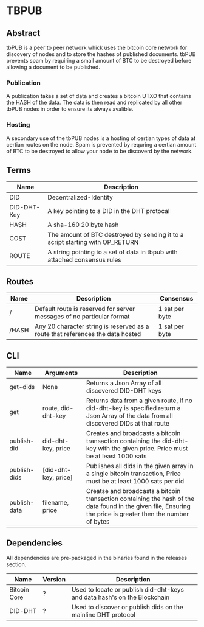 # TBPUB

## Abstract

tbPUB is a peer to peer network whick uses the bitcoin core network for 
discovery of nodes and to store the hashes of published documents. 
tbPUB prevents spam by requiring a small amount of BTC to be destroyed 
before allowing a document to be published.

### Publication

A publication takes a set of data and creates a bitcoin UTXO that 
contains the HASH of the data. The data is then read and replicated 
by all other tbPUB nodes in order to ensure its always avalible.

### Hosting

A secondary use of the tbPUB nodes is a hosting of certian types of data
at certian routes on the node. Spam is prevented by requring a certian 
amount of BTC to be destroyed to allow your node to be discoverd by the 
network.

## Terms
| Name | Description |
|------|-------------|
| DID | Decentralized-Identity |
| DID-DHT-Key | A key pointing to a DID in the DHT protocal |
| HASH | A sha-160 20 byte hash |
| COST | The amount of BTC destroyed by sending it to a script starting with OP_RETURN |
| ROUTE | A string pointing to a set of data in tbpub with attached consensus rules |

## Routes
| Name | Description | Consensus |
|------|-------------|-----------|
| / | Default route is reserved for server messages of no particular format | 1 sat per byte |
| /HASH | Any 20 character string is reserved as a route that references the data hosted | 1 sat per byte |

## CLI
| Name | Arguments | Description |
|------|-----------|-------------|
| get-dids | None | Returns a Json Array of all discovered DID-DHT keys |
| get | route, did-dht-key | Returns data from a given route, If no did-dht-key is specified return a Json Array of the data from all discovered DIDs at that route |
| publish-did | did-dht-key, price | Creates and broadcasts a bitcoin transaction containing the did-dht-key with the given price. Price must be at least 1000 sats |
| publish-dids | [did-dht-key, price] | Publishes all dids in the given array in a single bitcoin transaction, Price must be at least 1000 sats per did |
| publish-data | filename, price | Creatse and broadcasts a bitcoin transaction containing the hash of the data found in the given file, Ensuring the price is greater then the number of bytes |

## Dependencies
All dependencies are pre-packaged in the binaries found in the releases section.

| Name | Version | Description |
|------|---------|-------------|
| Bitcoin Core | ? | Used to locate or publish did-dht-keys and data hash's on the Blockchain |
| DID-DHT | ? | Used to discover or publish dids on the mainline DHT protocol |
